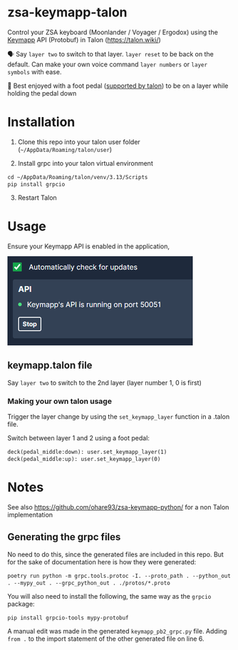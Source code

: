 # zsa-keymapp-talon

Control your ZSA keyboard (Moonlander / Voyager / Ergodox) using the [Keymapp](https://www.zsa.io/flash) API (Protobuf) in Talon (https://talon.wiki/)

🗣 Say `layer two` to switch to that layer. `layer reset` to be back on the default. Can make your own voice command `layer numbers` or `layer symbols` with ease.

👞 Best enjoyed with a foot pedal ([supported by talon](https://talon.wiki/quickstart/hardware/#foot-pedals
)) to be on a layer while holding the pedal down

# Installation

1. Clone this repo into your talon user folder (`~/AppData/Roaming/talon/user`)

2. Install grpc into your talon virtual environment

```shell
cd ~/AppData/Roaming/talon/venv/3.13/Scripts
pip install grpcio
```

3. Restart Talon

# Usage

Ensure your Keymapp API is enabled in the application,

![](./assets/keymapp-settings.png)

## keymapp.talon file

Say `layer two` to switch to the 2nd layer (layer number 1, 0 is first)

### Making your own talon usage

Trigger the layer change by using the `set_keymapp_layer` function in a .talon file.

Switch between layer 1 and 2 using a foot pedal:

```
deck(pedal_middle:down): user.set_keymapp_layer(1)
deck(pedal_middle:up): user.set_keymapp_layer(0)
```

# Notes

See also https://github.com/ohare93/zsa-keymapp-python/ for a non Talon implementation

## Generating the grpc files

No need to do this, since the generated files are included in this repo. But for the sake of documentation here is how they were generated:

```shell
poetry run python -m grpc.tools.protoc -I. --proto_path . --python_out . --mypy_out . --grpc_python_out . ./protos/*.proto
```

You will also need to install the following, the same way as the `grpcio` package:

```shell
pip install grpcio-tools mypy-protobuf
```

A manual edit was made in the generated `keymapp_pb2_grpc.py` file. Adding `from .` to the import statement of the other generated file on line 6.

